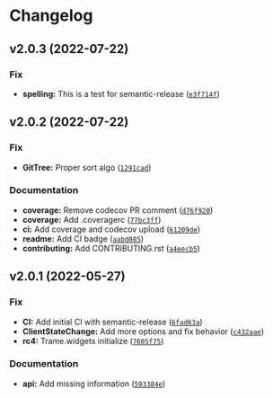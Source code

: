 # Changelog

<!--next-version-placeholder-->

## v2.0.3 (2022-07-22)
### Fix
* **spelling:** This is a test for semantic-release ([`e3f714f`](https://github.com/Kitware/trame-components/commit/e3f714f06a1ab1b277f27428b7e5c3d410343e25))

## v2.0.2 (2022-07-22)
### Fix
* **GitTree:** Proper sort algo ([`1291cad`](https://github.com/Kitware/trame-components/commit/1291cadec09b840a0081ca8fb68355743c75046f))

### Documentation
* **coverage:** Remove codecov PR comment ([`d76f920`](https://github.com/Kitware/trame-components/commit/d76f9200b7c34f19d561ae8f83a7753851e8b914))
* **coverage:** Add .coveragerc ([`77bc3ff`](https://github.com/Kitware/trame-components/commit/77bc3ff19c210832a7c50eedc9d87b1fef2a2bd5))
* **ci:** Add coverage and codecov upload ([`61209de`](https://github.com/Kitware/trame-components/commit/61209dec596e0624dfacc19387d39815c7ba9848))
* **readme:** Add CI badge ([`aabd085`](https://github.com/Kitware/trame-components/commit/aabd08542cb00bd4f9f3ec860603601d7b8c913a))
* **contributing:** Add CONTRIBUTING.rst ([`a4eecb5`](https://github.com/Kitware/trame-components/commit/a4eecb5e8c6ddb8acc17c9de94e5446b5d0d4765))

## v2.0.1 (2022-05-27)
### Fix
* **CI:** Add initial CI with semantic-release ([`6fad63a`](https://github.com/Kitware/trame-components/commit/6fad63a74586ea67f76d662848355748d201b8e2))
* **ClientStateChange:** Add more options and fix behavior ([`c432aae`](https://github.com/Kitware/trame-components/commit/c432aaec9003613f7e37eca8599cc8c0020c1c36))
* **rc4:** Trame.widgets initialize ([`7605f75`](https://github.com/Kitware/trame-components/commit/7605f75a83d1c6369c17262bbfebd9dd1be6e15f))

### Documentation
* **api:** Add missing information ([`593384e`](https://github.com/Kitware/trame-components/commit/593384ee764bad4a8b17033df1df304ffe988c59))
